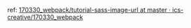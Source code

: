 ref: [170330_webpack/tutorial-sass-image-url at master · ics-creative/170330_webpack](https://github.com/ics-creative/170330_webpack/tree/master/tutorial-sass-image-url)
